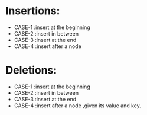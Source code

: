 # Insertions:

- CASE-1 :insert at the beginning
- CASE-2 :insert in between
- CASE-3 :insert at the end
- CASE-4 :insert after a node

# Deletions:
    
- CASE-1 :insert at the beginning
- CASE-2 :insert in between
- CASE-3 :insert at the end
- CASE-4 :insert after a node ,given its value and key.